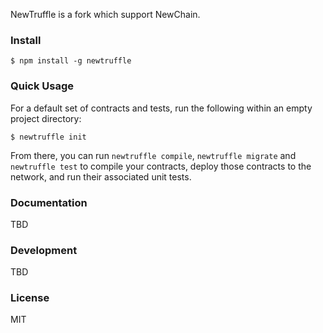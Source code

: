 
NewTruffle is a fork which support NewChain. 


### Install

```
$ npm install -g newtruffle
```

### Quick Usage

For a default set of contracts and tests, run the following within an empty project directory:

```
$ newtruffle init
```

From there, you can run `newtruffle compile`, `newtruffle migrate` and `newtruffle test` to compile your contracts, deploy those contracts to the network, and run their associated unit tests.

### Documentation
TBD

### Development

TBD

### License

MIT
